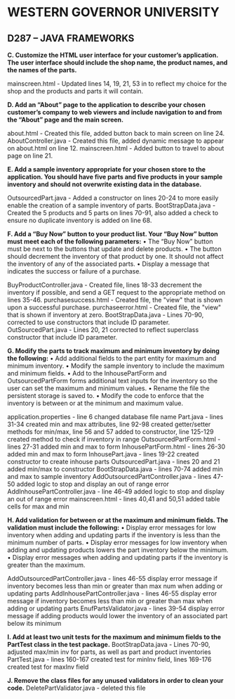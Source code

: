 # WESTERN GOVERNOR UNIVERSITY 
## D287 – JAVA FRAMEWORKS

**C.  Customize the HTML user interface for your customer’s application. The user interface should include the shop name, the product names, and the names of the parts.**

mainscreen.html - Updated lines 14, 19, 21, 53 in  to reflect my choice for the shop and the products and parts it will contain.

**D.  Add an “About” page to the application to describe your chosen customer’s company to web viewers and include navigation to and from the “About” page and the main screen.**

about.html - Created this file, added button back to main screen on line 24.
AboutController.java - Created this file, added dynamic message to appear on about.html on line 12.
mainscreen.html - Added button to travel to about page on line 21.

**E.  Add a sample inventory appropriate for your chosen store to the application. You should have five parts and five products in your sample inventory and should not overwrite existing data in the database.**

OutsourcedPart.java - Added a constructor on lines 20-24 to more easily enable the creation of a sample inventory of parts.
BootStrapData.java - Created the 5 products and 5 parts on lines 70-91, also added a check to ensure no duplicate inventory is added on line 68.

**F.  Add a “Buy Now” button to your product list. Your “Buy Now” button must meet each of the following parameters:**
•  The “Buy Now” button must be next to the buttons that update and delete products.
•  The button should decrement the inventory of that product by one. It should not affect the inventory of any of the associated parts.
•  Display a message that indicates the success or failure of a purchase.

BuyProductController.java - Created file, lines 18-33 decrement the inventory if possible, and send a GET request to the appropriate method on lines 35-46.
purchasesuccess.html - Created file, the "view" that is shown upon a successful purchase.
purchaseerror.html - Created file, the "view" that is shown if inventory at zero.
BootStrapData.java - Lines 70-90, corrected to use constructors that include ID parameter.
OutSourcedPart.java - Lines 20, 21 corrected to reflect superclass constructor that include ID parameter.

**G.  Modify the parts to track maximum and minimum inventory by doing the following:**
•  Add additional fields to the part entity for maximum and minimum inventory.
•  Modify the sample inventory to include the maximum and minimum fields.
•  Add to the InhousePartForm and OutsourcedPartForm forms additional text inputs for the inventory so the user can set the maximum and minimum values.
•  Rename the file the persistent storage is saved to.
•  Modify the code to enforce that the inventory is between or at the minimum and maximum value.

application.properties - line 6 changed database file name
Part.java - lines 31-34 created min and max attributes, line 92-98 created getter/setter methods for min/max, line 56 and 57 added to constructor, line 125-129 created method to check if inventory in range
OutsourcedPartForm.html - lines 27-31 added min and max to form
InhousePartForm.html - lines 26-30 added min and max to form
InhousePart.java - lines 19-22 created constructor to create inhouse parts
OutsourcedPart.java - lines 20 and 21 added min/max to constructor
BootStrapData.java - lines 70-74 added min and max to sample inventory
AddOutsourcedPartController.java - lines 47-50 added logic to stop and display an out of range error
AddInhousePartController.java - line 46-49 added logic to stop and display an out of range error
mainscreen.html - lines 40,41 and 50,51 added table cells for max and min

**H.  Add validation for between or at the maximum and minimum fields. The validation must include the following:**
•  Display error messages for low inventory when adding and updating parts if the inventory is less than the minimum number of parts.
•  Display error messages for low inventory when adding and updating products lowers the part inventory below the minimum.
•  Display error messages when adding and updating parts if the inventory is greater than the maximum.

AddOutsourcedPartController.java - lines 46-55 display error message if inventory becomes less than min or greater than max num when adding or updating parts
AddInhousePartController.java - lines 46-55 display error message if inventory becomes less than min or greater than max when adding or updating parts
EnufPartsValidator.java - lines 39-54 display error message if adding products would lower the inventory of an associated part below its minimum

**I.  Add at least two unit tests for the maximum and minimum fields to the PartTest class in the test package.**
BootStrapData.java - Lines 70-90, adjusted max/min inv for parts, as well as part and product inventories
PartTest.java - lines 160-167 created test for minInv field, lines 169-176 created test for maxInv field

**J.  Remove the class files for any unused validators in order to clean your code.**
DeletePartValidator.java - deleted this file
